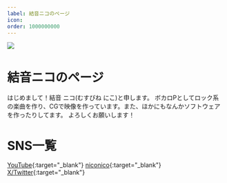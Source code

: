 ```yaml
---
label: 結音ニコのページ
icon:
order: 1000000000
---
```

![](./header.png)　
# 結音ニコのページ
はじめまして！結音 ニコ(むすびね にこ)と申します。
ボカロPとしてロック系の楽曲を作り、CGで映像を作っています。また、ほかにもなんかソフトウェアを作ったりしてます。
よろしくお願いします！

# SNS一覧
[YouTube](https://www.youtube.com/channel/UCGywLQU_PXy3H-MlzF_v_VQ){:target="_blank"}
[niconico](https://www.nicovideo.jp/user/97486326/){:target="_blank"}
[X/Twitter](https://x.com/niko_musubine){:target="_blank"}
